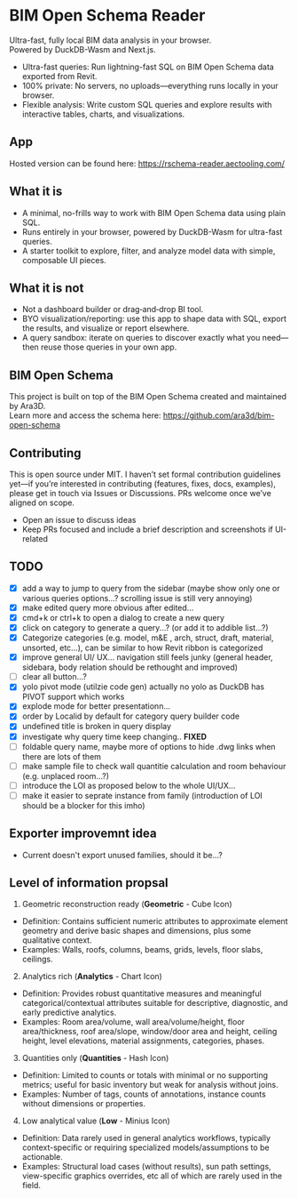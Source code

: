 # BIM Open Schema Reader

Ultra-fast, fully local BIM data analysis in your browser.  
Powered by DuckDB-Wasm and Next.js.

- Ultra-fast queries: Run lightning-fast SQL on BIM Open Schema data exported from Revit.
- 100% private: No servers, no uploads—everything runs locally in your browser.
- Flexible analysis: Write custom SQL queries and explore results with interactive tables, charts, and visualizations.

## App

Hosted version can be found here: https://rschema-reader.aectooling.com/

## What it is

- A minimal, no-frills way to work with BIM Open Schema data using plain SQL.
- Runs entirely in your browser, powered by DuckDB-Wasm for ultra-fast queries.
- A starter toolkit to explore, filter, and analyze model data with simple, composable UI pieces.

## What it is not

- Not a dashboard builder or drag‑and‑drop BI tool.
- BYO visualization/reporting: use this app to shape data with SQL, export the results, and visualize or report elsewhere.
- A query sandbox: iterate on queries to discover exactly what you need—then reuse those queries in your own app.

## BIM Open Schema

This project is built on top of the BIM Open Schema created and maintained by Ara3D.  
Learn more and access the schema here: https://github.com/ara3d/bim-open-schema

## Contributing

This is open source under MIT. I haven’t set formal contribution guidelines yet—if you’re interested in contributing (features, fixes, docs, examples), please get in touch via Issues or Discussions. PRs welcome once we’ve aligned on scope.

- Open an issue to discuss ideas
- Keep PRs focused and include a brief description and screenshots if UI-related

## TODO

- [x] add a way to jump to query from the sidebar (maybe show only one or various
      queries options...? scrolling issue is still very annoying)
- [x] make edited query more obvious after edited...
- [x] cmd+k or ctrl+k to open a dialog to create a new query
- [x] click on category to generate a query...? (or add it to addible list...?)
- [x] Categorize categories (e.g. model, m&E , arch, struct, draft, material, unsorted, etc...), can be similar to how Revit ribbon is categorized
- [x] improve general UI/ UX... navigation still feels junky (general header,
      sidebara, body relation should be rethought and improved)
- [ ] clear all button...?
- [x] yolo pivot mode (utilzie code gen) actually no yolo as DuckDB has PIVOT
      support which works
- [x] explode mode for better presentationn...
- [x] order by Localid by default for category query builder code
- [x] undefined title is broken in query display
- [x] investigate why query time keep changing.. **FIXED**
- [ ] foldable query name, maybe more of options to hide .dwg links when there are lots of
      them
- [ ] make sample file to check wall quantitie calculation and room behaviour
      (e.g. unplaced room...?)
- [ ] introduce the LOI as proposed below to the whole UI/UX...
- [ ] make it easier to seprate instance from family (introduction of LOI should
      be a blocker for this imho)

## Exporter improvemnt idea

- Current doesn't export unused families, should it be...?

## Level of information propsal

1. Geometric reconstruction ready (**Geometric** - Cube Icon)

- Definition: Contains sufficient numeric attributes to approximate element geometry and derive basic shapes and dimensions, plus some qualitative context.
- Examples: Walls, roofs, columns, beams, grids, levels, floor slabs, ceilings.

2. Analytics rich (**Analytics** - Chart Icon)

- Definition: Provides robust quantitative measures and meaningful categorical/contextual attributes suitable for descriptive, diagnostic, and early predictive analytics.
- Examples: Room area/volume, wall area/volume/height, floor area/thickness, roof area/slope, window/door area and height, ceiling height, level elevations, material assignments, categories, phases.

3. Quantities only (**Quantities** - Hash Icon)

- Definition: Limited to counts or totals with minimal or no supporting metrics; useful for basic inventory but weak for analysis without joins.
- Examples: Number of tags, counts of annotations, instance counts without dimensions or properties.

4. Low analytical value (**Low** - Minius Icon)

- Definition: Data rarely used in general analytics workflows, typically context-specific or requiring specialized models/assumptions to be actionable.
- Examples: Structural load cases (without results), sun path settings, view-specific graphics overrides, etc all of which are rarely used in the field.
